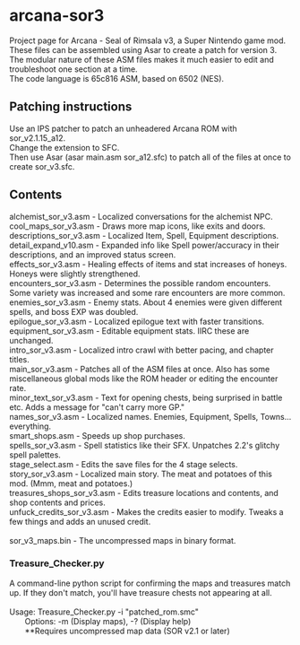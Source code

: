 # arcana-sor3
Project page for Arcana - Seal of Rimsala v3, a Super Nintendo game mod.\
These files can be assembled using Asar to create a patch for version 3.\
The modular nature of these ASM files makes it much easier to edit and troubleshoot one section at a time.\
The code language is 65c816 ASM, based on 6502 (NES).

## Patching instructions
Use an IPS patcher to patch an unheadered Arcana ROM with sor_v2.1.15_a12.\
Change the extension to SFC.\
Then use Asar (asar main.asm sor_a12.sfc) to patch all of the files at once to create sor_v3.sfc.


## Contents
alchemist_sor_v3.asm		- Localized conversations for the alchemist NPC.\
cool_maps_sor_v3.asm		- Draws more map icons, like exits and doors.\
descriptions_sor_v3.asm	- Localized Item, Spell, Equipment descriptions.\
detail_expand_v10.asm		- Expanded info like Spell power/accuracy in their descriptions, and an improved status screen.\
effects_sor_v3.asm			- Healing effects of items and stat increases of honeys. Honeys were slightly strengthened.\
encounters_sor_v3.asm		- Determines the possible random encounters. Some variety was increased and some rare encounters are more common.\
enemies_sor_v3.asm			- Enemy stats. About 4 enemies were given different spells, and boss EXP was doubled.\
epilogue_sor_v3.asm			- Localized epilogue text with faster transitions.\
equipment_sor_v3.asm		- Editable equipment stats. IIRC these are unchanged.\
intro_sor_v3.asm			  - Localized intro crawl with better pacing, and chapter titles.\
main_sor_v3.asm         - Patches all of the ASM files at once. Also has some miscellaneous global mods like the ROM header or editing the encounter rate.\
minor_text_sor_v3.asm   - Text for opening chests, being surprised in battle etc. Adds a message for "can't carry more GP."\
names_sor_v3.asm			  - Localized names. Enemies, Equipment, Spells, Towns... everything.\
smart_shops.asm         - Speeds up shop purchases.\
spells_sor_v3.asm			  - Spell statistics like their SFX. Unpatches 2.2's glitchy spell palettes.\
stage_select.asm        - Edits the save files for the 4 stage selects.\
story_sor_v3.asm			  - Localized main story. The meat and potatoes of this mod. (Mmm, meat and potatoes.)\
treasures_shops_sor_v3.asm - Edits treasure locations and contents, and shop contents and prices.\
unfuck_credits_sor_v3.asm	 - Makes the credits easier to modify. Tweaks a few things and adds an unused credit.\
\
sor_v3_maps.bin     - The uncompressed maps in binary format.

### Treasure_Checker.py
A command-line python script for confirming the maps and treasures match up. If they don't match, you'll have treasure chests not appearing at all.\
\
Usage: Treasure_Checker.py -i "patched_rom.smc"\
  &nbsp;&nbsp;&nbsp;&nbsp;&nbsp;&nbsp;
Options: -m (Display maps), -? (Display help)\
&nbsp;&nbsp;&nbsp;&nbsp;&nbsp;&nbsp;
**Requires uncompressed map data (SOR v2.1 or later)
